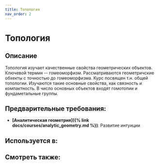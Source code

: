 ```yaml
---
title: Топология
nav_order: 2
---
```


# Топология


## Описание 
Топология изучает качественные свойства геометрических объектов. Ключевой термин -- гомеоморфизм.
Рассматриваются геометричские обхекты с точностью до гомеоморфизма. Курс посвящен т.н. общей топологии.
Изучаются такие основные свойства, как связность и компактность. В число основных объектов входят 
гомотопии и фундаметальные группы.


## Предварительные требования:

- **[Аналитическая геометрия]({% link docs/courses/analytic_geometry.md %})**: Развитие интуиции



## Используется в:


## Смотреть также:
